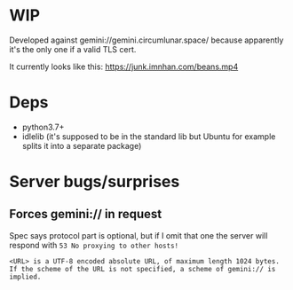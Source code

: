 # WIP

Developed against gemini://gemini.circumlunar.space/ because apparently
it's the only one if a valid TLS cert.

It currently looks like this: https://junk.imnhan.com/beans.mp4

# Deps

- python3.7+
- idlelib (it's supposed to be in the standard lib but Ubuntu for example
  splits it into a separate package)

# Server bugs/surprises

## Forces gemini:// in request

Spec says protocol part is optional, but if I omit that one the server will
respond with `53 No proxying to other hosts!`

```
<URL> is a UTF-8 encoded absolute URL, of maximum length 1024 bytes.
If the scheme of the URL is not specified, a scheme of gemini:// is
implied.
```
